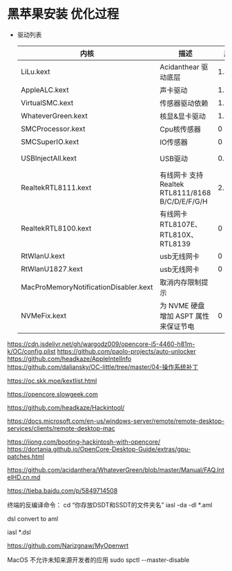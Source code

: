 # 黑苹果安装 优化过程
- 驱动列表
 
  |内核|描述|版本|地址|   
  |---|---|---|---|
  |LiLu.kext|Acidanthear 驱动底层|1.4.5|https://github.com/acidanthera/Lilu/ |
  |AppleALC.kext|声卡驱动|1.5.0|https://github.com/acidanthera/AppleALC|
  |VirtualSMC.kext|传感器驱动依赖|1.1.4|https://github.com/acidanthera/VirtualSMC/|
  |WhateverGreen.kext|核显&显卡驱动|1.4.0|https://github.com/acidanthera/WhateverGreen/releases|
  |SMCProcessor.kext|Cpu核传感器|0|https://github.com/acidanthera/VirtualSMC/|
  |SMCSuperIO.kext|IO传感器|0|https://github.com/acidanthera/VirtualSMC/|
  |USBInjectAll.kext|USB驱动|0.7.5|https://github.com/RehabMan/OS-X-USB-Inject-All https://github.com/Sniki/OS-X-USB-Inject-All|
  |RealtekRTL8111.kext|有线网卡 支持Realtek RTL8111/8168 B/C/D/E/F/G/H|2.3.0d7|https://github.com/Mieze/RTL8111_driver_for_OS_X|
  |RealtekRTL8100.kext|有线网卡 RTL8107E、RTL810X、RTL8139|0|https://github.com/Mieze/RTL8111_driver_for_OS_X|
  |RtWlanU.kext|usb无线网卡|0|https://github.com/chris1111/Wireless-USB-Adapter|
  |RtWlanU1827.kext|usb无线网卡|0|https://github.com/chris1111/Wireless-USB-Adapter|
  |MacProMemoryNotificationDisabler.kext|  取消内存限制提示|||
  |NVMeFix.kext|为 NVME 硬盘增加 ASPT 属性来保证节电|0|https://github.com/acidanthera/NVMeFix|

https://cdn.jsdelivr.net/gh/wargodz009/opencore-i5-4460-h81m-k/OC/config.plist
https://github.com/paolo-projects/auto-unlocker
https://github.com/headkaze/AppleIntelInfo
https://github.com/daliansky/OC-little/tree/master/04-操作系统补丁

https://oc.skk.moe/kextlist.html

https://opencore.slowgeek.com

https://github.com/headkaze/Hackintool/

https://docs.microsoft.com/en-us/windows-server/remote/remote-desktop-services/clients/remote-desktop-mac

https://iiong.com/booting-hackintosh-with-opencore/
https://dortania.github.io/OpenCore-Desktop-Guide/extras/gpu-patches.html

https://github.com/acidanthera/WhateverGreen/blob/master/Manual/FAQ.IntelHD.cn.md

https://tieba.baidu.com/p/5849714508



终端的反编译命令：
cd “你存放DSDT和SSDT的文件夹名”
iasl -da -dl *.aml


dsl convert to aml

iasl *.dsl

https://github.com/Narizgnaw/MyOpenwrt



MacOS 不允许未知来源开发者的应用
sudo spctl --master-disable